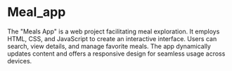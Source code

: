 # Meal_app
The "Meals App" is a web project facilitating meal exploration. It employs HTML, CSS, and JavaScript to create an interactive interface. Users can search, view details, and manage favorite meals. The app dynamically updates content and offers a responsive design for seamless usage across devices.
